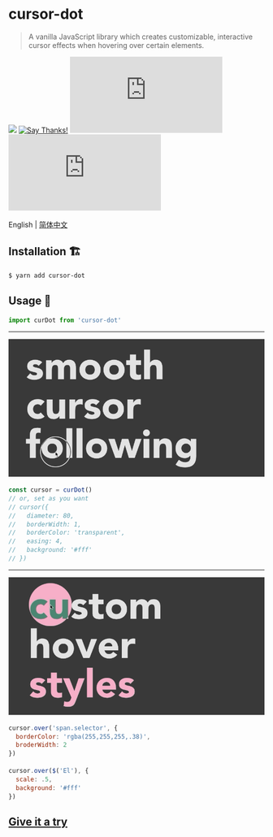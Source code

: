 # cursor-dot
> A vanilla JavaScript library which creates customizable, interactive cursor effects when hovering over certain elements.

![](https://travis-ci.org/gaoryrt/cursor-dot.svg?branch=master)
[![Say Thanks!](https://img.shields.io/badge/Say%20Thanks-!-1EAEDB.svg)](https://saythanks.io/to/gaoryrt)
![](https://img.badgesize.io/gaoryrt/cursor-dot/master/index.js)
![](https://img.badgesize.io/gaoryrt/cursor-dot/master/index.js?compression=gzip)

English | [简体中文](./README.zh-cn.md)

## Installation 🏗️

```bash
$ yarn add cursor-dot
```

## Usage 🍹

```js
import curDot from 'cursor-dot'
```
---
![](./smoothcursorfollowing.gif)
```js
const cursor = curDot()
// or, set as you want
// cursor({
//   diameter: 80,
//   borderWidth: 1,
//   borderColor: 'transparent',
//   easing: 4,
//   background: '#fff'
// })
```
---
![](./customhoverstyles.gif)
```js
cursor.over('span.selector', {
  borderColor: 'rgba(255,255,255,.38)',
  broderWidth: 2
})

cursor.over($('El'), {
  scale: .5,
  background: '#fff'
})
```

## [Give it a try](https://codesandbox.io/s/focused-ellis-g9mpm)
